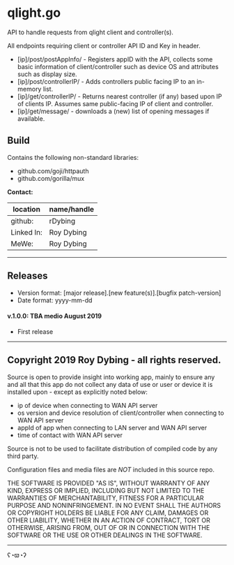 # qlight.go

API to handle requests from qlight client and controller(s).

All endpoints requiring client or controller API ID and Key in header.

- [ip]/post/postAppInfo/ - Registers appID with the API, collects some basic 
information of client/controller such as device OS and attributes such as 
display size.
- [ip]/post/controllerIP/ - Adds controllers public facing IP to an in-memory 
list.
- [ip]/get/controllerIP/ - Returns nearest controller (if any) based upon IP
of clients IP. Assumes same public-facing IP of client and controller.
- [ip]/get/message/ - downloads a (new) list of opening messages if available.

## Build

Contains the following non-standard libraries:

- github.com/goji/httpauth
- github.com/gorilla/mux

**Contact:**

location   | name/handle
-----------|---------
github:    | rDybing
Linked In: | Roy Dybing
MeWe:      | Roy Dybing

---

## Releases

- Version format: [major release].[new feature(s)].[bugfix patch-version]
- Date format: yyyy-mm-dd

#### v.1.0.0: TBA medio August 2019

- First release 

---

## Copyright 2019 Roy Dybing  - all rights reserved.

Source is open to provide insight into working app, mainly to ensure any and 
all that this app do not collect any data of use or user or device it is 
installed upon - except as explicitly noted below:

- ip of device when connecting to WAN API server
- os version and device resolution of client/controller when connecting to WAN 
API server 
- appId of app when connecting to LAN server and WAN API server
- time of contact with WAN API server

Source is not to be used to facilitate distribution of compiled code by any 
third party.

Configuration files and media files are *NOT* included in this source repo.

THE SOFTWARE IS PROVIDED "AS IS", WITHOUT WARRANTY OF ANY KIND, EXPRESS OR 
IMPLIED, INCLUDING BUT NOT LIMITED TO THE WARRANTIES OF MERCHANTABILITY, 
FITNESS FOR A PARTICULAR PURPOSE AND NONINFRINGEMENT. IN NO EVENT SHALL THE 
AUTHORS OR COPYRIGHT HOLDERS BE LIABLE FOR ANY CLAIM, DAMAGES OR OTHER 
LIABILITY, WHETHER IN AN ACTION OF CONTRACT, TORT OR OTHERWISE, ARISING FROM, 
OUT OF OR IN CONNECTION WITH THE SOFTWARE OR THE USE OR OTHER DEALINGS IN THE 
SOFTWARE.

---

ʕ◔ϖ◔ʔ
